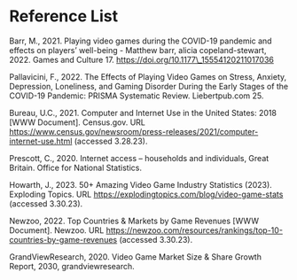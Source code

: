 # Reference List

Barr, M., 2021. Playing video games during the COVID-19 pandemic and effects on players’ well-being - Matthew barr, alicia copeland-stewart, 2022. Games and Culture 17. https://doi.org/10.1177\_15554120211017036

Pallavicini, F., 2022. The Effects of Playing Video Games on Stress, Anxiety, Depression, Loneliness, and Gaming Disorder During the Early Stages of the COVID-19 Pandemic: PRISMA Systematic Review. Liebertpub.com 25.

Bureau, U.C., 2021. Computer and Internet Use in the United States: 2018 \[WWW Document]. Census.gov. URL https://www.census.gov/newsroom/press-releases/2021/computer-internet-use.html (accessed 3.28.23).

Prescott, C., 2020. Internet access – households and individuals, Great Britain. Office for National Statistics.

Howarth, J., 2023. 50+ Amazing Video Game Industry Statistics (2023). Exploding Topics. URL https://explodingtopics.com/blog/video-game-stats (accessed 3.30.23).

Newzoo, 2022. Top Countries & Markets by Game Revenues \[WWW Document]. Newzoo. URL https://newzoo.com/resources/rankings/top-10-countries-by-game-revenues (accessed 3.30.23).

GrandViewResearch, 2020. Video Game Market Size & Share Growth Report, 2030, grandviewresearch.
